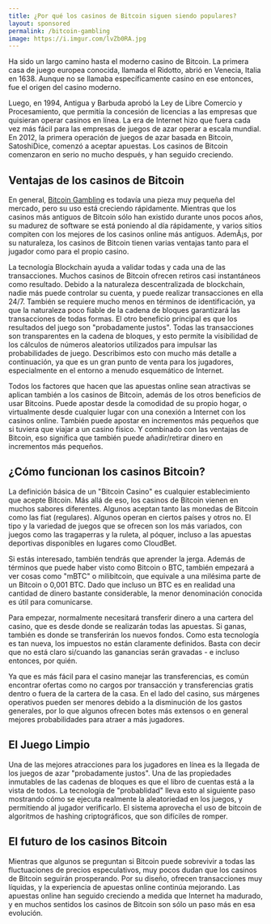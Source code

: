 ```yaml
---
title: ¿Por qué los casinos de Bitcoin siguen siendo populares?
layout: sponsored
permalink: /bitcoin-gambling
image: https://i.imgur.com/lvZb0RA.jpg
---
```


Ha sido un largo camino hasta el moderno casino de Bitcoin. La primera casa de juego europea conocida, llamada el Ridotto, abrió en Venecia, Italia en 1638. Aunque no se llamaba específicamente casino en ese entonces, fue el origen del casino moderno. 

Luego, en 1994, Antigua y Barbuda aprobó la Ley de Libre Comercio y Procesamiento, que permitía la concesión de licencias a las empresas que quisieran operar casinos en línea. La era de Internet hizo que fuera cada vez más fácil para las empresas de juegos de azar operar a escala mundial. En 2012, la primera operación de juegos de azar basada en Bitcoin, SatoshiDice, comenzó a aceptar apuestas. Los casinos de Bitcoin comenzaron en serio no mucho después, y han seguido creciendo.

## Ventajas de los casinos de Bitcoin

En general, [Bitcoin Gambling](https://bitgamble.org) es todavía una pieza muy pequeña del mercado, pero su uso está creciendo rápidamente. Mientras que los casinos más antiguos de Bitcoin sólo han existido durante unos pocos años, su madurez de software se está poniendo al día rápidamente, y varios sitios compiten con los mejores de los casinos online más antiguos. AdemÃ¡s, por su naturaleza, los casinos de Bitcoin tienen varias ventajas tanto para el jugador como para el propio casino. 

La tecnología Blockchain ayuda a validar todas y cada una de las transacciones. Muchos casinos de Bitcoin ofrecen retiros casi instantáneos como resultado. Debido a la naturaleza descentralizada de blockchain, nadie más puede controlar su cuenta, y puede realizar transacciones en ella 24/7. También se requiere mucho menos en términos de identificación, ya que la naturaleza poco fiable de la cadena de bloques garantizará las transacciones de todas formas. El otro beneficio principal es que los resultados del juego son "probadamente justos". Todas las transacciones son transparentes en la cadena de bloques, y esto permite la visibilidad de los cálculos de números aleatorios utilizados para impulsar las probabilidades de juego. Describimos esto con mucho más detalle a continuación, ya que es un gran punto de venta para los jugadores, especialmente en el entorno a menudo esquemático de Internet.

Todos los factores que hacen que las apuestas online sean atractivas se aplican también a los casinos de Bitcoin, además de los otros beneficios de usar Bitcoins. Puede apostar desde la comodidad de su propio hogar, o virtualmente desde cualquier lugar con una conexión a Internet con los casinos online. También puede apostar en incrementos más pequeños que si tuviera que viajar a un casino físico. Y combinado con las ventajas de Bitcoin, eso significa que también puede añadir/retirar dinero en incrementos más pequeños.

## ¿Cómo funcionan los casinos Bitcoin?

La definición básica de un "Bitcoin Casino" es cualquier establecimiento que acepte Bitcoin. Más allá de eso, los casinos de Bitcoin vienen en muchos sabores diferentes. Algunos aceptan tanto las monedas de Bitcoin como las fiat (regulares). Algunos operan en ciertos países y otros no. El tipo y la variedad de juegos que se ofrecen son los más variados, con juegos como las tragaperras y la ruleta, al póquer, incluso a las apuestas deportivas disponibles en lugares como CloudBet.

Si estás interesado, también tendrás que aprender la jerga. Además de términos que puede haber visto como Bitcoin o BTC, también empezará a ver cosas como "mBTC" o milibitcoin, que equivale a una milésima parte de un Bitcoin o 0,001 BTC. Dado que incluso un BTC es en realidad una cantidad de dinero bastante considerable, la menor denominación conocida es útil para comunicarse. 

Para empezar, normalmente necesitará transferir dinero a una cartera del casino, que es desde donde se realizarán todas las apuestas. Si ganas, también es donde se transferirán los nuevos fondos. Como esta tecnología es tan nueva, los impuestos no están claramente definidos. Basta con decir que no está claro si/cuando las ganancias serán gravadas - e incluso entonces, por quién.

Ya que es más fácil para el casino manejar las transferencias, es común encontrar ofertas como no cargos por transacción y transferencias gratis dentro o fuera de la cartera de la casa.  En el lado del casino, sus márgenes operativos pueden ser menores debido a la disminución de los gastos generales, por lo que algunos ofrecen botes más extensos o en general mejores probabilidades para atraer a más jugadores. 

## El Juego Limpio

Una de las mejores atracciones para los jugadores en línea es la llegada de los juegos de azar "probadamente justos". Una de las propiedades inmutables de las cadenas de bloques es que el libro de cuentas está a la vista de todos. La tecnología de "probablidad" lleva esto al siguiente paso mostrando cómo se ejecuta realmente la aleatoriedad en los juegos, y permitiendo al jugador verificarlo. El sistema aprovecha el uso de bitcoin de algoritmos de hashing criptográficos, que son difíciles de romper. 

## El futuro de los casinos Bitcoin

Mientras que algunos se preguntan si Bitcoin puede sobrevivir a todas las fluctuaciones de precios especulativos, muy pocos dudan que los casinos de Bitcoin seguirán prosperando. Por su diseño, ofrecen transacciones muy líquidas, y la experiencia de apuestas online continúa mejorando. Las apuestas online han seguido creciendo a medida que Internet ha madurado, y en muchos sentidos los casinos de Bitcoin son sólo un paso más en esa evolución.
